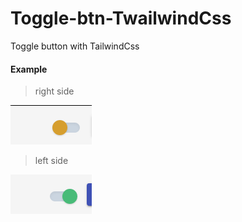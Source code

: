 # Toggle-btn-TwailwindCss

Toggle button with TailwindCss

#### Example

> right side

![toggle-right](tg1.png)

> left side

![toggle-left](tg2.png)

